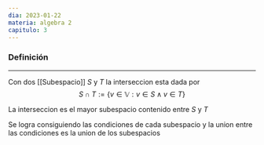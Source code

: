 ```yaml
---
dia: 2023-01-22
materia: algebra 2
capitulo: 3
---
```

### Definición
---
Con dos [[Subespacio]] $S$ y $T$ la interseccion esta dada por 
$$S \cap T := \{v \in \mathbb{V} : v \in S \land v \in T \}$$

La interseccion es el mayor subespacio contenido entre $S$ y $T$

Se logra consiguiendo las condiciones de cada subespacio y la union entre las condiciones es la union de los subespacios